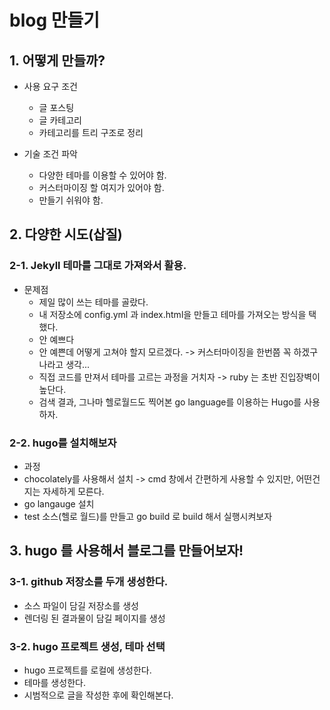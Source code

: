 # blog 만들기
 
## 1. 어떻게 만들까?
  - 사용 요구 조건
    - 글 포스팅
    - 글 카테고리
    - 카테고리를 트리 구조로 정리
    
  - 기술 조건 파악
    - 다양한 테마를 이용할 수 있어야 함.
    - 커스터마이징 할 여지가 있어야 함.
    - 만들기 쉬워야 함. 

## 2. 다양한 시도(삽질)
### 2-1. Jekyll 테마를 그대로 가져와서 활용.
 - 문제점
   - 제일 많이 쓰는 테마를 골랐다.
   - 내 저장소에 config.yml 과 index.html을 만들고 테마를 가져오는 방식을 택했다.
   - 안 예쁘다
   - 안 예쁜데 어떻게 고쳐야 할지 모르겠다. -> 커스터마이징을 한번쯤 꼭 하겠구나라고 생각...
   - 직접 코드를 만져서 테마를 고르는 과정을 거치자 -> ruby 는 초반 진입장벽이 높단다.
   - 검색 결과, 그나마 헬로월드도 찍어본 go language를 이용하는 Hugo를 사용하자.

### 2-2. hugo를 설치해보자
 - 과정
  - chocolately를 사용해서 설치 -> cmd 창에서 간편하게 사용할 수 있지만, 어떤건지는 자세하게 모른다.
  - go langauge 설치
   - test 소스(헬로 월드)를 만들고 go build 로 build 해서 실행시켜보자

## 3. hugo 를 사용해서 블로그를 만들어보자!
### 3-1. github 저장소를 두개 생성한다.
 - 소스 파일이 담길 저장소를 생성
 - 렌더링 된 결과물이 담길 페이지를 생성
 
### 3-2. hugo 프로젝트 생성, 테마 선택
 - hugo 프로젝트를 로컬에 생성한다.
 - 테마를 생성한다.
 - 시범적으로 글을 작성한 후에 확인해본다.
    

